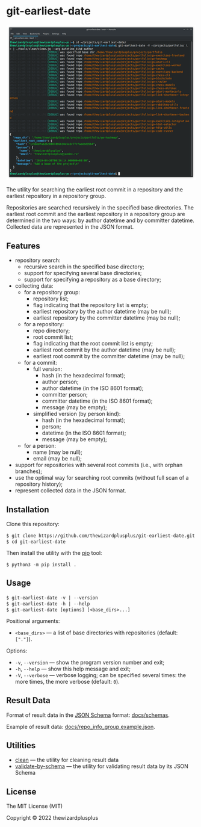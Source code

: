 # git-earliest-date

![](docs/screenshot.png)

The utility for searching the earliest root commit in a repository and the earliest repository in a repository group.

Repositories are searched recursively in the specified base directories. The earliest root commit and the earliest repository in a repository group are determined in the two ways: by author datetime and by committer datetime. Collected data are represented in the JSON format.

## Features

- repository search:
  - recursive search in the specified base directory;
  - support for specifying several base directories;
  - support for specifying a repository as a base directory;
- collecting data:
  - for a repository group:
    - repository list;
    - flag indicating that the repository list is empty;
    - earliest repository by the author datetime (may be null);
    - earliest repository by the committer datetime (may be null);
  - for a repository:
    - repo directory;
    - root commit list;
    - flag indicating that the root commit list is empty;
    - earliest root commit by the author datetime (may be null);
    - earliest root commit by the committer datetime (may be null);
  - for a commit:
    - full version:
      - hash (in the hexadecimal format);
      - author person;
      - author datetime (in the ISO 8601 format);
      - committer person;
      - committer datetime (in the ISO 8601 format);
      - message (may be empty);
    - simplified version (by person kind):
      - hash (in the hexadecimal format);
      - person;
      - datetime (in the ISO 8601 format);
      - message (may be empty);
  - for a person:
    - name (may be null);
    - email (may be null);
- support for repositories with several root commits (i.e., with orphan branches);
- use the optimal way for searching root commits (without full scan of a repository history);
- represent collected data in the JSON format.

## Installation

Clone this repository:

```
$ git clone https://github.com/thewizardplusplus/git-earliest-date.git
$ cd git-earliest-date
```

Then install the utility with the [pip](https://pip.pypa.io/) tool:

```
$ python3 -m pip install .
```

## Usage

```
$ git-earliest-date -v | --version
$ git-earliest-date -h | --help
$ git-earliest-date [options] [<base_dirs>...]
```

Positional arguments:

- `<base_dirs>` &mdash; a list of base directories with repositories (default: `["."]`).

Options:

- `-v`, `--version` &mdash; show the program version number and exit;
- `-h`, `--help` &mdash; show this help message and exit;
- `-V`, `--verbose` &mdash; verbose logging; can be specified several times: the more times, the more verbose (default: `0`).

## Result Data

Format of result data in the [JSON Schema](https://json-schema.org/) format: [docs/schemas](docs/schemas).

Example of result data: [docs/repo_info_group.example.json](docs/repo_info_group.example.json).

## Utilities

- [clean](tools/clean) &mdash; the utility for cleaning result data
- [validate-by-schema](tools/validate-by-schema) &mdash; the utility for validating result data by its JSON Schema

## License

The MIT License (MIT)

Copyright &copy; 2022 thewizardplusplus
